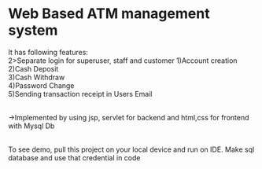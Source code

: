 # Web Based ATM management system
It has following features:<br/>
2>Separate login for superuser, staff and customer
1)Account creation<br/>
2)Cash Deposit<br/>
3)Cash Withdraw<br/>
4)Password Change<br/>
5)Sending transaction receipt in Users Email<br/><br/>

->Implemented by using jsp, servlet for backend and html,css for frontend with Mysql Db

<br/>
To see demo, pull this project on your local device and run on IDE. Make sql database and use that credential in code
